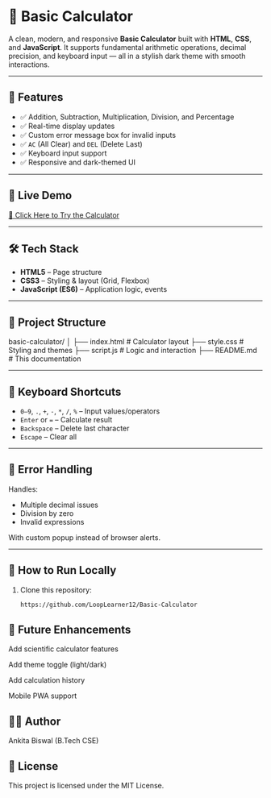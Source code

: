# 🔢 Basic Calculator

A clean, modern, and responsive **Basic Calculator** built with **HTML**, **CSS**, and **JavaScript**. It supports fundamental arithmetic operations, decimal precision, and keyboard input — all in a stylish dark theme with smooth interactions.

---

## 🌟 Features

- ✅ Addition, Subtraction, Multiplication, Division, and Percentage
- ✅ Real-time display updates
- ✅ Custom error message box for invalid inputs
- ✅ `AC` (All Clear) and `DEL` (Delete Last)
- ✅ Keyboard input support
- ✅ Responsive and dark-themed UI

---

## 🔗 Live Demo

[🔗 Click Here to Try the Calculator](https://looplearner12.github.io/Basic-Calculator/)

---

## 🛠️ Tech Stack

- **HTML5** – Page structure
- **CSS3** – Styling & layout (Grid, Flexbox)
- **JavaScript (ES6)** – Application logic, events

---

## 📁 Project Structure
basic-calculator/
│
├── index.html # Calculator layout
├── style.css # Styling and themes
├── script.js # Logic and interaction
├── README.md # This documentation

---

## 🧠 Keyboard Shortcuts

- `0–9`, `.`, `+`, `-`, `*`, `/`, `%` – Input values/operators
- `Enter` or `=` – Calculate result
- `Backspace` – Delete last character
- `Escape` – Clear all

---

## 🧪 Error Handling

Handles:
- Multiple decimal issues
- Division by zero
- Invalid expressions

With custom popup instead of browser alerts.

---

## 🚀 How to Run Locally

1. Clone this repository:
   ```bash
   https://github.com/LoopLearner12/Basic-Calculator
   
## 📌 Future Enhancements
 
 Add scientific calculator features

 Add theme toggle (light/dark)

 Add calculation history

 Mobile PWA support

## 👩‍💻 Author
Ankita Biswal
(B.Tech CSE)

## 📄 License
This project is licensed under the MIT License.





